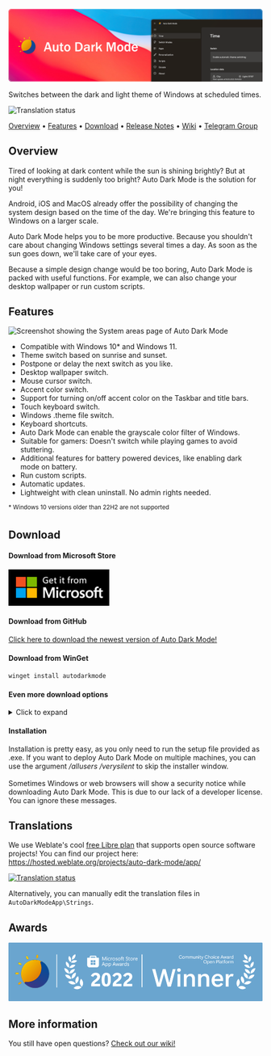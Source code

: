 <p align="center">
  <img alt="Auto Dark Mode title image" src="./assets/Readme.png" />
</p>

Switches between the dark and light theme of Windows at scheduled times.

<p href="https://hosted.weblate.org/engage/auto-dark-mode/">
<img src="https://hosted.weblate.org/widgets/auto-dark-mode/-/svg-badge.svg" alt="Translation status" />
</p>

[Overview](#overview) • [Features](#features) • [Download](#download) • [Release Notes](https://github.com/AutoDarkMode/Windows-Auto-Night-Mode/releases) • [Wiki](https://github.com/AutoDarkMode/Windows-Auto-Night-Mode/wiki) • [Telegram Group](https://t.me/autodarkmode)

## Overview

Tired of looking at dark content while the sun is shining brightly? But at night everything is suddenly too bright? Auto Dark Mode is the solution for you!

Android, iOS and MacOS already offer the possibility of changing the system design based on the time of the day. We're bringing this feature to Windows on a larger scale.

Auto Dark Mode helps you to be more productive. Because you shouldn't care about changing Windows settings several times a day. As soon as the sun goes down, we'll take care of your eyes.

Because a simple design change would be too boring, Auto Dark Mode is packed with useful functions. For example, we can also change your desktop wallpaper or run custom scripts.

## Features
![Screenshot showing the System areas page of Auto Dark Mode](https://raw.githubusercontent.com/AutoDarkMode/Windows-Auto-Night-Mode/refs/heads/winui3/.github/assets/screenshot_systemareas.png)
- Compatible with Windows 10* and Windows 11.
- Theme switch based on sunrise and sunset.
- Postpone or delay the next switch as you like.
- Desktop wallpaper switch.
- Mouse cursor switch.
- Accent color switch.
- Support for turning on/off accent color on the Taskbar and title bars.
- Touch keyboard switch.
- Windows .theme file switch.
- Keyboard shortcuts.
- Auto Dark Mode can enable the grayscale color filter of Windows.
- Suitable for gamers: Doesn't switch while playing games to avoid stuttering.
- Additional features for battery powered devices, like enabling dark mode on battery.
- Run custom scripts.
- Automatic updates.
- Lightweight with clean uninstall. No admin rights needed.

<sup>* Windows 10 versions older than 22H2 are not supported</sup>

## Download

#### Download from Microsoft Store

<a href="https://apps.microsoft.com/store/detail/auto-dark-mode/XP8JK4HZBVF435">
  <img src="https://github.com/AutoDarkMode/Windows-Auto-Night-Mode/blob/master/Readme/GetItFromMicrosoftBadge.png?raw=true" alt="Click here to download Auto Dark Mode from the Microsoft Store" width="200"/>
</a>

#### Download from GitHub

[Click here to download the newest version of Auto Dark Mode!](https://github.com/AutoDarkMode/Windows-Auto-Night-Mode/releases/latest)

#### Download from WinGet

```powershell
winget install autodarkmode
```

#### Even more download options

<details>
  <summary>Click to expand</summary>

#### Via Chocolatey

Download Auto Dark Mode from [Chocolatey](https://chocolatey.org/packages/auto-dark-mode) (unofficial entry).

```powershell
choco install auto-dark-mode
```

#### Via Scoop

Download Auto Dark Mode from [Scoop](https://scoop.sh) (unofficial entry).

- Via portable

```powershell
scoop bucket add dorado https://github.com/chawyehsu/dorado
scoop install autodarkmode
```

- Via non-portable

```powershell
scoop bucket add nonportable
scoop install auto-dark-mode-np
```

</details>

#### Installation

Installation is pretty easy, as you only need to run the setup file provided as .exe. If you want to deploy Auto Dark Mode on multiple machines, you can use the argument _/allusers /verysilent_ to skip the installer window.
<br> <br>
Sometimes Windows or web browsers will show a security notice while downloading Auto Dark Mode. This is due to our lack of a developer license. You can ignore these messages.

## Translations

We use Weblate's cool [free Libre plan](https://hosted.weblate.org/hosting/) that supports open source software projects!
You can find our project here: <https://hosted.weblate.org/projects/auto-dark-mode/app/>
<p align="left">

<a href="https://hosted.weblate.org/engage/auto-dark-mode/">
<img src="https://hosted.weblate.org/widgets/auto-dark-mode/-/app/multi-auto.svg" alt="Translation status" />
</a>
</p>

Alternatively, you can manually edit the translation files in `AutoDarkModeApp\Strings`.

## Awards

[![Community Store Winner](./assets/msstore_award_banner.png)](https://blogs.windows.com/windowsdeveloper/2022/05/27/announcing-the-microsoft-store-app-awards-winners/)

## More information

You still have open questions? [Check out our wiki!](https://github.com/AutoDarkMode/Windows-Auto-Night-Mode/wiki)
